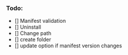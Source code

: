 ### Todo:
- [] Manifest validation
- [] Uninstall
- [] Change path
- [] create folder
- [] update option if manifest version changes